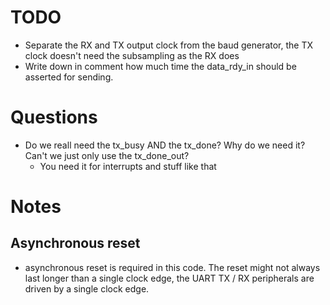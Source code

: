 # TODO
- Separate the RX and TX output clock from the baud generator, the TX clock doesn't need the subsampling as the RX does
- Write down in comment how much time the data_rdy_in should be asserted for sending.

# Questions
- Do we reall need the tx_busy AND the tx_done? Why do we need it? Can't we just only use the tx_done_out?
    - You need it for interrupts and stuff like that

# Notes
## Asynchronous reset
- asynchronous reset is required in this code. The reset might not always last longer than a single clock edge, the UART TX / RX peripherals are driven by a single clock edge. 
